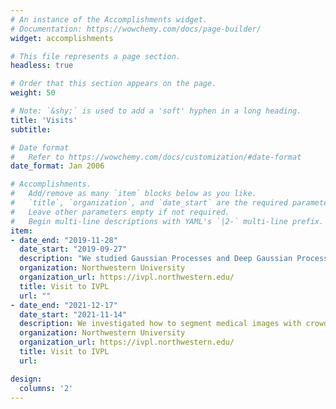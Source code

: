 ```yaml
---
# An instance of the Accomplishments widget.
# Documentation: https://wowchemy.com/docs/page-builder/
widget: accomplishments

# This file represents a page section.
headless: true

# Order that this section appears on the page.
weight: 50

# Note: `&shy;` is used to add a 'soft' hyphen in a long heading.
title: 'Visits'
subtitle:

# Date format
#   Refer to https://wowchemy.com/docs/customization/#date-format
date_format: Jan 2006

# Accomplishments.
#   Add/remove as many `item` blocks below as you like.
#   `title`, `organization`, and `date_start` are the required parameters.
#   Leave other parameters empty if not required.
#   Begin multi-line descriptions with YAML's `|2-` multi-line prefix.
item:
- date_end: "2019-11-28"
  date_start: "2019-09-27"
  description: "We studied Gaussian Processes and Deep Gaussian Processes for Crowdsourcing in digital pathology. We applied them to TNBC histological images."
  organization: Northwestern University
  organization_url: https://ivpl.northwestern.edu/
  title: Visit to IVPL
  url: ""
- date_end: "2021-12-17"
  date_start: "2021-11-14"
  description: We investigated how to segment medical images with crowdsourcing masks. We address the problem of TNBC histological images labeled with medical students.
  organization: Northwestern University
  organization_url: https://ivpl.northwestern.edu/
  title: Visit to IVPL
  url: 

design:
  columns: '2' 
---
```

